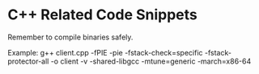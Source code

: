 # C++ Related Code Snippets

Remember to compile binaries safely.

Example:
g++ client.cpp -fPIE -pie -fstack-check=specific -fstack-protector-all -o client -v -shared-libgcc -mtune=generic -march=x86-64
